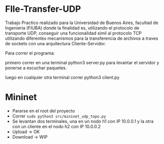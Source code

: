 # FIle-Transfer-UDP

Trabajo Practico realizado para la Universidad de Buenos Aires, facultad de Ingenieria (FIUBA) donde la finalidad es, utilizando el protocolo de transporte UDP, conseguir una funcionalidad simil al protocolo TCP utilizando diferentes mecanismos para la transferencia de archivos a traves de sockets con una arquitectura Cliente-Servidor.



Para correr el programa:

primero correr en una terminal python3 server.py para levantar el servidor y ponerse a escuchar paquetes.

luego en cualquier otra terminal correr python3 client.py 

# Mininet

- Pararse en el root del proyecto
- Correr `sudo python3 src/mininet_udp_topo.py`
- Se levantan dos terminales, una en un nodo h1 con IP 10.0.0.1 y la otra con un cliente en el nodo h2 con IP 10.0.0.2
- Upload -> OK
- Download -> WIP